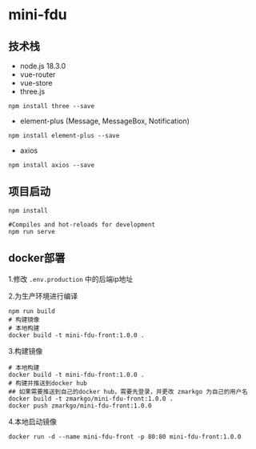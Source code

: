 # mini-fdu

## 技术栈

- node.js 18.3.0
- vue-router
- vue-store
- three.js

```shell
npm install three --save
```

- element-plus (Message, MessageBox, Notification)

```shell
npm install element-plus --save
```

- axios

```shell
npm install axios --save
```

## 项目启动

```shell
npm install
```

```shell
#Compiles and hot-reloads for development
npm run serve
```

## docker部署

1.修改 `.env.production` 中的后端ip地址

2.为生产环境进行编译
```shell
npm run build
# 构建镜像
# 本地构建
docker build -t mini-fdu-front:1.0.0 .
```

3.构建镜像
```shell
# 本地构建
docker build -t mini-fdu-front:1.0.0 .
# 构建并推送到docker hub
## 如果需要推送到自己的docker hub，需要先登录，并更改 zmarkgo 为自己的用户名
docker build -t zmarkgo/mini-fdu-front:1.0.0 .
docker push zmarkgo/mini-fdu-front:1.0.0
```

4.本地启动镜像
 ```shell
 docker run -d --name mini-fdu-front -p 80:80 mini-fdu-front:1.0.0
 ```